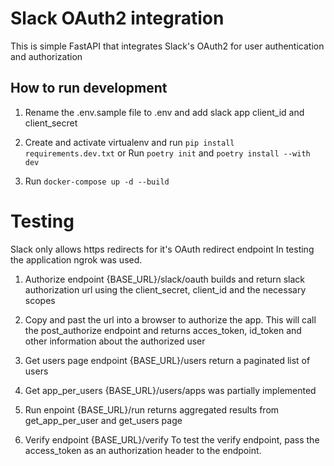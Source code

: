# Slack OAuth2 integration

This is simple FastAPI that integrates Slack's OAuth2 for user authentication and authorization

## How to run development
1. Rename the .env.sample file to .env and add slack app client_id and client_secret

2. Create and activate virtualenv and run `pip install requirements.dev.txt`
or Run `poetry init` and `poetry install --with dev`

3. Run `docker-compose up -d --build`

# Testing
Slack only allows https redirects for it's OAuth redirect endpoint
In testing the application ngrok was used.

1. Authorize endpoint
{BASE_URL}/slack/oauth builds and return slack authorization url using the client_secret, client_id and the necessary scopes

2. Copy and past the url into a browser to authorize the app. This will call the post_authorize endpoint and returns acces_token, id_token and other information about the authorized user

3. Get users page endpoint {BASE_URL}/users return a paginated list of users

4. Get app_per_users {BASE_URL}/users/apps was partially implemented

5. Run enpoint {BASE_URL}/run returns aggregated results from get_app_per_user and get_users page

6. Verify endpoint {BASE_URL}/verify
To test the verify endpoint, pass the access_token as an authorization header to the endpoint.

